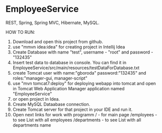 # EmployeeService
REST, Spring, Spring MVC, Hibernate, MySQL.

HOW TO RUN:

1. Download and open this project from  github. 
2. use "mmvn idea:idea" for creating project in Intellij Idea
3. Create Database with name "test", username - "root" and password - "132435"
4. Insert test data to database in console. You can find it in EmployeeService/src/main/resources/testDataForDatabase.txt
5. create Tomcat user with name:"gboroda" password:"132435" and roles:"manager-gui, manager-script"
6. use "mvn tomcat7:deploy" for deploying webapp into tomcat and open in Tomcat Web Application Manager application named "EmployeeService"
7. or open project in Idea.
8. Create MySQL Dataabase connection.
9. Create Tomcat server for that project in your IDE and run it.
10. Open next links for work with programm
   /   - for main page
   /employees - to see List with all employees
   /departments - to see List with all departments name
